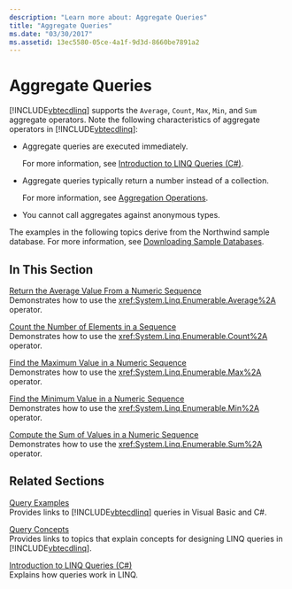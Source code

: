 ```yaml
---
description: "Learn more about: Aggregate Queries"
title: "Aggregate Queries"
ms.date: "03/30/2017"
ms.assetid: 13ec5580-05ce-4a1f-9d3d-8660be7891a2
---
```

# Aggregate Queries

[!INCLUDE[vbtecdlinq](../../../../../../includes/vbtecdlinq-md.md)] supports the `Average`, `Count`, `Max`, `Min`, and `Sum` aggregate operators. Note the following characteristics of aggregate operators in [!INCLUDE[vbtecdlinq](../../../../../../includes/vbtecdlinq-md.md)]:  
  
- Aggregate queries are executed immediately.  
  
     For more information, see [Introduction to LINQ Queries (C#)](../../../../../csharp/linq/get-started/introduction-to-linq-queries.md).  
  
- Aggregate queries typically return a number instead of a collection.  
  
     For more information, see [Aggregation Operations](/previous-versions/visualstudio/visual-studio-2013/bb546138(v=vs.120)).  
  
- You cannot call aggregates against anonymous types.  
  
 The examples in the following topics derive from the Northwind sample database. For more information, see [Downloading Sample Databases](downloading-sample-databases.md).  
  
## In This Section  

 [Return the Average Value From a Numeric Sequence](return-the-average-value-from-a-numeric-sequence.md)  
 Demonstrates how to use the <xref:System.Linq.Enumerable.Average%2A> operator.  
  
 [Count the Number of Elements in a Sequence](count-the-number-of-elements-in-a-sequence.md)  
 Demonstrates how to use the <xref:System.Linq.Enumerable.Count%2A> operator.  
  
 [Find the Maximum Value in a Numeric Sequence](find-the-maximum-value-in-a-numeric-sequence.md)  
 Demonstrates how to use the <xref:System.Linq.Enumerable.Max%2A> operator.  
  
 [Find the Minimum Value in a Numeric Sequence](find-the-minimum-value-in-a-numeric-sequence.md)  
 Demonstrates how to use the <xref:System.Linq.Enumerable.Min%2A> operator.  
  
 [Compute the Sum of Values in a Numeric Sequence](compute-the-sum-of-values-in-a-numeric-sequence.md)  
 Demonstrates how to use the <xref:System.Linq.Enumerable.Sum%2A> operator.  
  
## Related Sections  

 [Query Examples](query-examples.md)  
 Provides links to [!INCLUDE[vbtecdlinq](../../../../../../includes/vbtecdlinq-md.md)] queries in Visual Basic and C#.  
  
 [Query Concepts](query-concepts.md)  
 Provides links to topics that explain concepts for designing LINQ queries in [!INCLUDE[vbtecdlinq](../../../../../../includes/vbtecdlinq-md.md)].  
  
 [Introduction to LINQ Queries (C#)](../../../../../csharp/linq/get-started/introduction-to-linq-queries.md)  
 Explains how queries work in LINQ.
